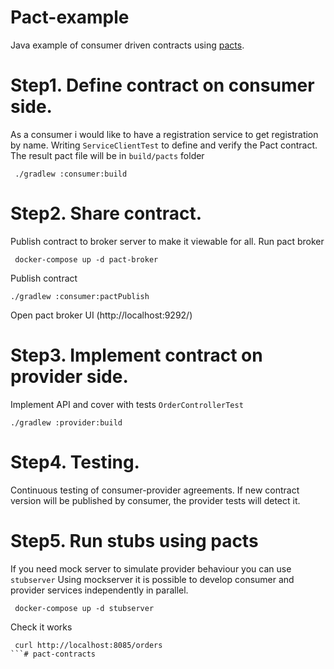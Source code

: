 # Pact-example
Java example of consumer driven contracts using [pacts](https://docs.pact.io/). 

# Step1. Define contract on consumer side.
As a consumer i would like to have a registration service to get registration by name.
Writing `ServiceClientTest` to define and verify the Pact contract. 
The result pact file will be in `build/pacts` folder

```
 ./gradlew :consumer:build
```

# Step2. Share contract.
Publish contract to broker server to make it viewable for all.
Run pact broker
```
 docker-compose up -d pact-broker
```
Publish contract
```
./gradlew :consumer:pactPublish
```
Open pact broker UI (http://localhost:9292/)

# Step3. Implement contract on provider side.
Implement API and cover with tests `OrderControllerTest` 
 
 ```
 ./gradlew :provider:build
 ```

# Step4. Testing.
Continuous testing of consumer-provider agreements.
If new contract version will be published by consumer, the provider tests will detect it. 

# Step5. Run stubs using pacts
If you need mock server to simulate provider behaviour you can use `stubserver`
Using mockserver it is possible to develop consumer and provider services independently in parallel. 

```
 docker-compose up -d stubserver
```
Check it works
```
 curl http://localhost:8085/orders
```# pact-contracts
